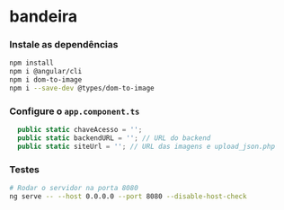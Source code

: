 
# bandeira
### Instale as dependências
```bash
npm install
npm i @angular/cli
npm i dom-to-image
npm i --save-dev @types/dom-to-image
```

### Configure o ``app.component.ts``
```ts
  public static chaveAcesso = '';
  public static backendURL = ''; // URL do backend
  public static siteUrl = ''; // URL das imagens e upload_json.php
```

### Testes
```bash
# Rodar o servidor na porta 8080
ng serve -- --host 0.0.0.0 --port 8080 --disable-host-check  
```
